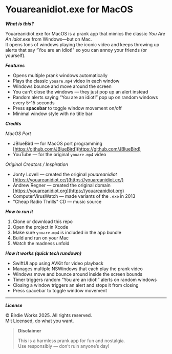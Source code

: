 # Youareanidiot.exe for MacOS

***What is this?***

Youareanidiot.exe for MacOS is a prank app that mimics the classic *You Are An Idiot*.exe from Windows—but on Mac.  
It opens tons of windows playing the iconic video and keeps throwing up alerts that say “You are an idiot!” so you can annoy your friends (or yourself).


***Features***

- Opens multiple prank windows automatically  
- Plays the classic `youare.mp4` video in each window  
- Windows bounce and move around the screen  
- You can’t close the windows — they just pop up an alert instead  
- Random alerts saying “You are an idiot!” pop up on random windows every 5-15 seconds  
- Press **spacebar** to toggle window movement on/off  
- Minimal window style with no title bar  

***Credits***

*MacOS Port* 
- JBlueBird — for MacOS port programming  
  [https://github.com/JBlueBird](https://github.com/JBlueBird)  
- YouTube — for the original `youare.mp4` video  

*Original Creators / Inspiration*
- Jonty Lovell — created the original *youareanidiot*  
  [https://youareanidiot.cc/](https://youareanidiot.cc/)  
- Andrew Regner — created the original domain  
  [https://youareanidiot.org](https://youareanidiot.org)  
- ComputerVirusWatch — made variants of the `.exe` in 2013  
- "Cheap Radio Thrills" CD — music source  

***How to run it***

1. Clone or download this repo  
2. Open the project in Xcode  
3. Make sure `youare.mp4` is included in the app bundle  
4. Build and run on your Mac  
5. Watch the madness unfold  

***How it works (quick tech rundown)***

- SwiftUI app using AVKit for video playback  
- Manages multiple NSWindows that each play the prank video  
- Windows move and bounce around inside the screen bounds  
- Timer triggers random “You are an idiot!” alerts on random windows  
- Closing a window triggers an alert and stops it from closing  
- Press spacebar to toggle window movement  

---

***License***

© Birdie Works 2025. All rights reserved.  
Mit Licensed, do what you want.

> **Disclaimer**
>
>This is a harmless prank app for fun and nostalgia.  
>Use responsibly — don’t ruin anyone’s day!  
